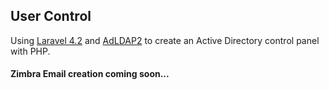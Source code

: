 User Control
----
Using [Laravel 4.2](https://github.com/laravel/laravel) 
and [AdLDAP2](https://github.com/Adldap2/Adldap2) 
to create an Active Directory control panel with PHP.

#### Zimbra Email creation coming soon...